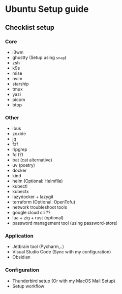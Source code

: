 # Ubuntu Setup guide

## Checklist setup

### Core

- i3wm
- ghostty (Setup using `snap`)
- zsh
- k9s
- mise
- nvim
- starship
- tmux
- yazi
- picom
- btop

### Other

- ibus
- zoxide
- jq
- fzf
- ripgrep
- fd (?)
- bat (cat alternative)
- uv (poetry)
- docker
- kind
- helm (Optional: Helmfile)
- kubectl
- kubectx
- lazydocker + lazygit
- terraform (Optional: OpenTofu)
- network troubleshoot tools
- google cloud cli ??
- lua + zig + rust (optional)
- password management tool (using password-store)

### Application

- Jetbrain tool (Pycharm,..)
- Visual Studio Code (Sync with my configuration)
- Obsidian

### Configuration

- Thunderbird setup (Or with my MacOS Mail Setup)
- Setup workflow
